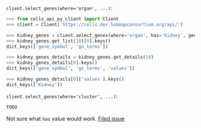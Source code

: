 `client.select_genes(where='organ', ...)`:
```python
>>> from cells_api_py_client import Client
>>> client = Client('https://cells.dev.hubmapconsortium.org/api/')

>>> kidney_genes = client.select_genes(where='organ', has='Kidney', genomic_modality='rna', p_value=0.05)
>>> kidney_genes.get_list(10)[0].keys()
dict_keys(['gene_symbol', 'go_terms'])

>>> kidney_genes_details = kidney_genes.get_details(10)
>>> kidney_genes_details[0].keys()
dict_keys(['gene_symbol', 'go_terms', 'values'])

>>> kidney_genes_details[0]['values'].keys()
dict_keys(['Kidney'])

```

`client.select_genes(where='cluster', ...)`:
```python
TODO
```
Not sure what `has` value would work. [Filed issue](https://github.com/hubmapconsortium/cells-api-py-client/issues/16)